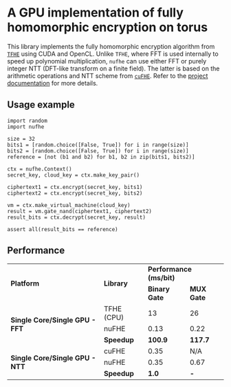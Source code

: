 # A GPU implementation of fully homomorphic encryption on torus

This library implements the fully homomorphic encryption algorithm from [`TFHE`](https://github.com/tfhe/tfhe) using CUDA and OpenCL. Unlike `TFHE`, where FFT is used internally to speed up polynomial multiplication, `nufhe` can use either FFT or purely integer NTT (DFT-like transform on a finite field). The latter is based on the arithmetic operations and NTT scheme from [`cuFHE`](https://github.com/vernamlab/cuFHE). Refer to the [project documentation](https://nufhe.readthedocs.io/en/latest/) for more details.


## Usage example

    import random
    import nufhe

    size = 32
    bits1 = [random.choice([False, True]) for i in range(size)]
    bits2 = [random.choice([False, True]) for i in range(size)]
    reference = [not (b1 and b2) for b1, b2 in zip(bits1, bits2)]

    ctx = nufhe.Context()
    secret_key, cloud_key = ctx.make_key_pair()

    ciphertext1 = ctx.encrypt(secret_key, bits1)
    ciphertext2 = ctx.encrypt(secret_key, bits2)

    vm = ctx.make_virtual_machine(cloud_key)
    result = vm.gate_nand(ciphertext1, ciphertext2)
    result_bits = ctx.decrypt(secret_key, result)

    assert all(result_bits == reference)


## Performance

<table>
  <tr>
    <td rowspan="2"><b>Platform</b></td>
    <td rowspan="2"><b>Library</b></td>
    <td colspan="2"><b>Performance (ms/bit)</b></td>
  </tr>
  <tr>
    <td><b>Binary Gate</b></td>
    <td><b>MUX Gate</b></td>
  </tr>
  <tr>
    <td rowspan="3"><b>Single Core/Single GPU - FFT</b></td>
    <td>TFHE (CPU)</td>
    <td>13</td>
    <td>26</td>
  </tr>
  <tr>
    <td>nuFHE</td>
    <td>0.13</td>
    <td>0.22</td>
  </tr>
  <tr>
    <td><b>Speedup</b></td>
    <td><b>100.9</b></td>
    <td><b>117.7</b></td>
  </tr>
  <tr>
    <td rowspan="3"><b>Single Core/Single GPU - NTT</b></td>
    <td>cuFHE</td>
    <td>0.35</td>
    <td>N/A</td>
  </tr>
  <tr>
    <td>nuFHE</td>
    <td>0.35</td>
    <td>0.67</td>
  </tr>
  <tr>
    <td><b>Speedup</b></td>
    <td><b>1.0</b></td>
    <td><b>-</b></td>
  </tr>
</table>

